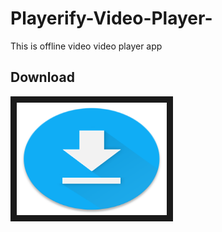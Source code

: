# Playerify-Video-Player-
This is offline video video player app


<!-- ## (for Testing)
<a href="https://github.com/tuhinsubhrahazra/Playerify-Video-Player-/raw/main/app-debug.apk" target="_blank"><img src="https://github.com/tuhinsubhrahazra/Audago-Music-/blob/main/download-icon-png-4384.png" 
alt="" width="240" height="180" border="10" /></a> -->

## Download
<a href="https://github.com/tuhinsubhrahazra/Playerify-Video-Player-/raw/main/Playerify%20V1.1.3.apk" target="_blank"><img src="https://github.com/tuhinsubhrahazra/Audago-Music-/blob/main/download-icon-png-4384.png" 
alt="" width="240" height="180" border="10" /></a>

